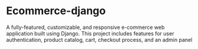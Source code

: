 # Ecommerce-django
A fully-featured, customizable, and responsive e-commerce web application built using Django. This project includes features for user authentication, product catalog, cart, checkout process, and an admin panel 
